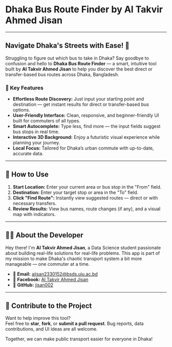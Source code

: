 # Dhaka Bus Route Finder by Al Takvir Ahmed Jisan

---

## Navigate Dhaka's Streets with Ease! 🚌

Struggling to figure out which bus to take in Dhaka? Say goodbye to confusion and hello to **Dhaka Bus Route Finder** — a smart, intuitive tool built by **Al Takvir Ahmed Jisan** to help you discover the best direct or transfer-based bus routes across Dhaka, Bangladesh.

### 🚀 Key Features

- **Effortless Route Discovery:** Just input your starting point and destination — get instant results for direct or transfer-based bus options.
- **User-Friendly Interface:** Clean, responsive, and beginner-friendly UI built for commuters of all types.
- **Smart Autocomplete:** Type less, find more — the input fields suggest bus stops in real time.
- **Interactive 3D Background:** Enjoy a futuristic visual experience while planning your journey.
- **Local Focus:** Tailored for Dhaka’s urban commute with up-to-date, accurate data.

---

## 🔧 How to Use

1. **Start Location:** Enter your current area or bus stop in the "From" field.
2. **Destination:** Enter your target stop or area in the "To" field.
3. **Click "Find Route":** Instantly view suggested routes — direct or with necessary transfers.
4. **Review Results:** View bus names, route changes (if any), and a visual map with indicators.

---

## 👨‍💻 About the Developer

Hey there! I'm **Al Takvir Ahmed Jisan**, a Data Science student passionate about building real-life solutions for real-life problems. This app is part of my mission to make Dhaka's chaotic transport system a bit more manageable — one commuter at a time.

- 📧 **Email:** [ajisan2330152@bsds.uiu.ac.bd](mailto:ajisan2330152@bsds.uiu.ac.bd)  
- 🔗 **Facebook:** [Al Takvir Ahmed Jisan](https://www.facebook.com/al.takvir.ahmed.jisan/)  
- 🐙 **GitHub:** [jisan002](https://github.com/jisan002)

---

## 🤝 Contribute to the Project

Want to help improve this tool?  
Feel free to **star**, **fork**, or **submit a pull request**. Bug reports, data contributions, and UI ideas are all welcome.

Together, we can make public transport easier for everyone in Dhaka!
